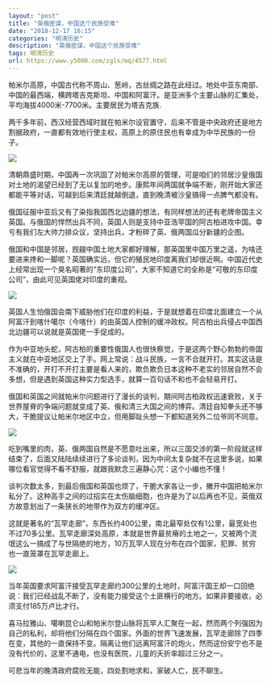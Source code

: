 ```yaml
---
layout: "post"
title: "英俄密谋，中国这个民族受难"
date: "2018-12-17 16:15"
categories: "明清历史"
description: "英俄密谋，中国这个民族受难"
tags: 明清历史
url: https://www.y5000.com/zgls/mq/4577.html
---
```






帕米尔高原，中国古代称不周山、葱岭，古丝绸之路在此经过。地处中亚东南部、中国的最西端，横跨塔吉克斯坦、中国和阿富汗。是亚洲多个主要山脉的汇集处，平均海拔4000米-7700米。主要居民为塔吉克族.

两千多年前，西汉经营西域时就在帕米尔设官置守，后来不管是中央政府还是地方割据政府，一直都有效地行使主权，高原上的原住民也有幸成为中华民族的一份子。

![](https://img.y5000.com/uploads/allimg/161103/8-161103161G2949.jpg)

清朝鼎盛时期，中国再一次巩固了对帕米尔高原的管理，可是咱们的邻居沙皇俄国对土地的渴望已经到了无以复加的地步。康熙年间两国就争端不断，刚开始大家还都能平等对话，可越到后来清廷就越倒退，直到晚清被沙皇搞得一点脾气都没有。

俄国征服中亚后又有了染指我国西北边疆的想法，有同样想法的还有老牌帝国主义英国。与俄国的悍然出兵不同，英国人则是支持中亚浩罕国的阿古柏进攻中国。幸亏有我们左大帅力排众议，坚持出兵，才粉碎了英、俄两国瓜分新疆的企图。

俄国和中国是邻居，觊觎中国土地大家都好理解，那英国里中国万里之遥，为啥还要进来搀和一脚呢？英国确实远，但它的殖民地印度离我们却很近啊。中国近代史上经常出现一个臭名昭著的“东印度公司”，大家不知道它的全称是“可敬的东印度公司”，由此可见英国佬对印度的重视。

![](https://img.y5000.com/uploads/allimg/161103/8-161103161H0395.jpg)

英国人生怕俄国会南下威胁他们在印度的利益，于是就想着在印度北面建立一个从阿富汗到喀什噶尔（今喀什）的由英国人控制的缓冲政权。阿古柏出兵侵占中国西北边疆可以说就是英国佬一手促成的。

作为中亚地头蛇，阿古柏的重要性俄国人也很快察觉，于是这两个野心勃勃的帝国主义就在中亚地区交上了手。网上常说：战斗民族，一言不合就开打。其实这话是不准确的，开打不开打主要是看人来的，欺负欺负日本这种不老实的邻居自然不会多想，但是遇到英国这种实力型选手，就算一百句话不和也不会轻易开打。

俄国和英国之间就帕米尔问题进行了漫长的谈判，期间阿古柏政权迅速衰败，关于世界屋脊的争端问题就变成了英、俄和清三大国之间的博弈。清廷自知拳头还不够大，干脆提议让帕米尔地区中立，但用脚趾头想一下都知道另外二位爷同不同意。

![](https://img.y5000.com/uploads/allimg/161103/8-161103161HTA.jpg)

吃到嘴里的肉，英、俄两国自然是不愿意吐出来，所以三国交涉的第一阶段就这样结束了，后面又陆陆续续进行了多论谈判，因为中间太复杂就不在这里多说，如果哪位看官觉得不看不舒服，就跟我默念三遍静心咒：这个小编也不懂！

谈判次数太多，到最后俄国和英国也烦了，干脆大家各让一步，撇开中国把帕米尔私分了。这种高手之间的过招实在太伤脑细胞，也许是为了以后再也不见，英俄双方故意划出了一条狭长的地带作为双方的缓冲区。

这就是著名的“瓦罕走廊”，东西长约400公里，南北最窄处仅有1公里，最宽处也不过70多公里。瓦罕走廊深处高原，本就是世界最贫瘠的土地之一，又被两个流氓这么一搞成了与世隔绝的地方，10万瓦罕人现在分布在四个国家，犯罪、贫穷也一直笼罩在瓦罕走廊上。

![](https://img.y5000.com/uploads/allimg/161103/8-161103161IK24.jpg)

当年英国要求阿富汗接受瓦罕走廊约300公里的土地时，阿富汗国王却一口回绝说：我们已经战乱不断了，没有能力接受这个土匪横行的地方。如果非要接收，必须支付185万卢比才行。

喜马拉雅山、噶喇昆仑山和帕米尔登山脉将瓦罕人汇聚在一起，然而两个列强因为自己的私利，却将他们分隔在四个国家。外面的世界飞速发展，瓦罕走廊除了四季在变，其他的一直保持不变。隔离让他们远离阿富汗的炮火，然而这份安宁也不是没有代价的，这里不通电，也没有医院，儿童的夭折率超过三分之一。

可悲当年的晚清政府腐败无能，四处割地求和，家破人亡，民不聊生。
